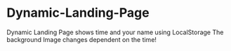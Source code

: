 # Dynamic-Landing-Page
Dynamic Landing Page shows time and your name
using LocalStorage
The background Image changes dependent on the time!
